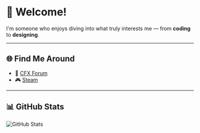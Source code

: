 # 👋 Welcome!

I'm someone who enjoys diving into what truly interests me — from **coding** to **designing**.

---

## 🌐 Find Me Around

- 🧩 [CFX Forum](https://forum.cfx.re/u/nocapscripts)  
- 🎮 [Steam](https://steamcommunity.com/id/kar1sma)

---

## 📊 GitHub Stats

![GitHub Stats](https://github-readme-stats.vercel.app/api?username=nocapscripts&show_icons=true&theme=dracula)

